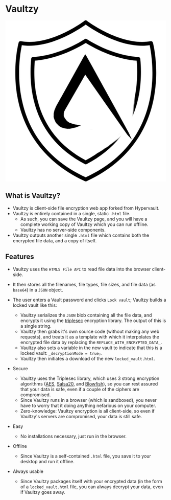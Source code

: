 Vaultzy
==========

![vaultzy_icon](https://github.com/AzzyB/Vaultzy/blob/main/favicon.png)

## What is Vaultzy?

* Vaultzy is client-side file encryption web app forked from Hypervault.
* Vaultzy is entirely contained in a single, static `.html` file.
    - As such, you can save the Vaultzy page, and you will have a complete working copy of Vaultzy which you can run offline.
    - Vaultzy has no server-side components.
* Vaultzy outputs another single `.html` file which contains both the encrypted file data, and a copy of itself.

## Features

* Vaultzy uses the `HTML5 File API` to read file data into the browser client-side.
* It then stores all the filenames, file types, file sizes, and file data (as `base64`) in a `JSON` object.
* The user enters a Vault password and clicks `Lock vault`; Vaultzy builds a locked vault like this:
    - Vaultzy serializes the `JSON` blob containing all the file data, and encrypts it using the [triplesec](https://github.com/keybase/triplesec) encryption library. The output of this is a single string.
    - Vaultzy then grabs it's own source code (without making any web requests), and treats it as a template with which it interpolates the encrypted file data by replacing the `REPLACE_WITH_ENCRYPTED_DATA_`.
    - Vaultzy also sets a variable in the new vault to indicate that this is a locked vault: `_decryptionMode = true;`.
    - Vaultzy then initiates a download of the new `locked_vault.html`.

* Secure
    - Vaultzy uses the Triplesec library, which uses 3 strong encryption algorithms ([AES](https://en.wikipedia.org/wiki/Advanced_Encryption_Standard), [Salsa20](https://en.wikipedia.org/wiki/Salsa20), and [Blowfish](https://en.wikipedia.org/wiki/Blowfish_(cipher))), so you can rest assured that your data is safe, even if a couple of the ciphers are compromised.
    - Since Vaultzy runs in a browser (which is sandboxed), you never have to worry that it doing anything nefarious on your computer.
    - Zero-knowledge: Vaultzy encryption is all client-side, so even if Vaultzy's servers are compromised, your data is still safe.
* Easy
    - No installations necessary, just run in the browser.
* Offline
    - Since Vaultzy is a self-contained `.html` file, you save it to your desktop and run it offline.
* Always usable
    - Since Vaultzy packages itself with your encrypted data (in the form of a `locked_vault.html` file, you can always decrypt your data, even if Vaultzy goes away.

